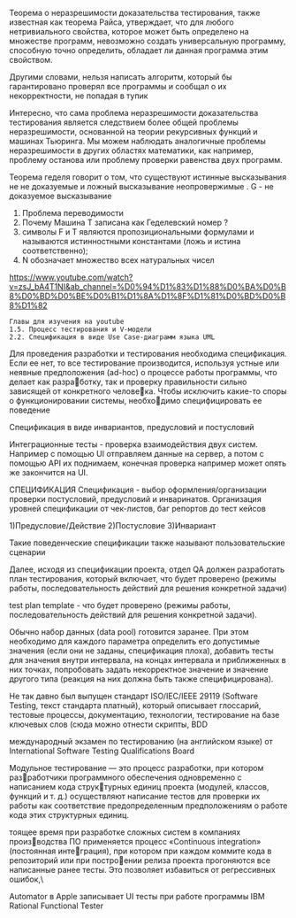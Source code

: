 
 Теорема о неразрешимости доказательства тестирования, также известная как теорема Райса, утверждает, что для любого нетривиального свойства, которое может быть определено на множестве программ, невозможно создать универсальную программу, способную точно определить, обладает ли данная программа этим свойством.

Другими словами, нельзя написать алгоритм, который бы гарантировано проверял все программы и сообщал о их некорректности, не попадая в тупик

Интересно, что сама проблема неразрешимости доказательства тестирования является следствием более общей проблемы неразрешимости, основанной на теории рекурсивных функций и машинах Тьюринга. Мы можем наблюдать аналогичные проблемы неразрешимости в других областях математики, как например, проблему останова или проблему проверки равенства двух программ.


Теорема геделя говорит о том, что существуют истинные высказывания не не доказуемые и ложный высказывание неопровержимые . G - не доказуемое высказывание 

1) Проблема переводимости 
2) Почему Машина Т записана как Геделевский номер ? 
3) символы F и T являются пропозициональными формулами и называются истинностными константами (ложь и истина соответственно);
4) N обозначает множество всех натуральных чисел

https://www.youtube.com/watch?v=zsJ_bA4T1NI&ab_channel=%D0%94%D1%83%D1%88%D0%BA%D0%B8%D0%BD%D0%BE%D0%B1%D1%8A%D1%8F%D1%81%D0%BD%D0%B8%D1%82

	Главы для изучения на youtube
	1.5. Процесс тестирования и V-модели
	2.2. Спецификация в виде Use Case-диаграмм языка UML


Для проведения разработки и тестирования необходима спецификация. Если ее нет, то все тестирование производится, используя устные или неявные предположения (ad-hoc) о процессе работы программы, что делает как разработку, так и проверку правильности сильно зависящей от конкретного человека. Чтобы исключить какие-то споры о функционировании системы, необходимо специфицировать ее поведение 

Спецификация в виде инвариантов, предусловий и постусловий

Интеграционные тесты - проверка взаимодействия двух систем. Например с помощью UI отправляем данные на сервер, а потом с помощью API их поднимаем, конечная проверка например может опять же закончится на UI.


СПЕЦИФИКАЦИЯ
Спецификация - выбор оформления/организации проверки постусловий, предусловий и инваринатов. Организация уровней спецификации от чек-листов, баг репортов до тест кейсов

1)Предусловие/Действие
2)Постусловие
3)Инвариант

Такие поведенческие спецификации также называют пользовательские сценарии

Далее, исходя из спецификации проекта, отдел QA должен разработать план тестирования, который включает, что будет проверено (режимы работы, последовательность действий для решения конкретной задачи)

test plan template - что будет проверено (режимы работы, последовательность действий для решения конкретной задачи).

Обычно набор данных (data pool) готовится заранее. При этом необходимо для каждого параметра определить его допустимые значения (если они не заданы, спецификация плоха), добавить тесты для значения внутри интервала, на концах интервала и приближенных в них точках, попробовать задать некорректное значение и значение другого типа (реакция на них должна быть также специфицирована).

Не так давно был выпущен стандарт ISO/IEC/IEEE 29119 (Software Testing, текст стандарта платный), который описывает глоссарий, тестовые процессы, документацию, технологии, тестирование на базе ключевых слов (сюда можно отнести скрипты, BDD

международный экзамен по тестированию (на английском языке) от International Software Testing Qualifications Board

Модульное тестирование — это процесс разработки, при котором разработчики программного обеспечения одновременно с написанием кода структурных единиц проекта (модулей, классов, функций и т. д.) осуществляют написание тестов для проверки их работы как соответствие предопределенным предположениям о работе кода этих структурных единиц.

тоящее время при разработке сложных систем в компаниях производства ПО применяется процесс «Continuous integration» (постоянная интеграция), при котором при каждом коммите кода в репозиторий или при построении релиза проекта прогоняются все написанные ранее тесты. Это позволяет избавиться от регрессивных ошибок,\

Automator в Apple записывает UI тесты при работе программы
IBM Rational Functional Tester